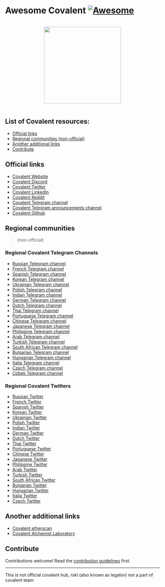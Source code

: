 # Awesome Covalent [![Awesome](https://awesome.re/badge.svg)](https://awesome.re)

<p align="center">
  <br>
  <img width="250" src="https://assets.coingecko.com/coins/images/14168/large/otsLfyFD_400x400.jpg?" >
  <br>
  <br>
</p>

## List of Covalent resources:
- [Official links](#Official-links)
- [Regional communities (non-official)](#Regional-communities)
- [Another additional links](#Another-additional-links)
- [Contribute](#Contribute)


## Official links


- [Covalent Website](https://www.covalenthq.com/)
- [Covalent Discord](http://covalenthq.com/discord)
- [Covalent Twitter](https://twitter.com/Covalent_HQ)
- [Covalent LinkedIn](https://ca.linkedin.com/company/covalenthq)
- [Covalent Reddit](https://www.reddit.com/r/CovalentHQ/)
- [Covalent Telegram channel](http://covalenthq.com/telegram)
- [Covalent Telegram announcements channel](https://t.me/covalenthqann)
- [Covalent Github](https://t.me/covalenthqann)


## Regional communities
> (non-official)

### Regional Covalent Telegram Channels

- [Russian Telegram channel](https://t.me/covalent_russia)
- [French Telegram channel](https://t.me/covalent_france)
- [Spanish Telegram channel](https://t.me/covalent_espanol)
- [Korean Telegram channel](https://t.me/covalent_korea)
- [Ukrainian Telegram channel](https://t.me/covalent_ukraine)
- [Polish Telegram channel](https://t.me/covalent_poland)
- [Indian Telegram channel](https://t.me/covalent_india)
- [German Telegram channel](https://t.me/covalent_german)
- [Dutch Telegram channel](https://t.me/covalent_netherlands)
- [Thai Telegram channel](https://t.me/covalent_thailand)
- [Portuguese Telegram channel](https://t.me/covalent_portugal)
- [Chinese Telegram channel](https://t.me/covalent_china)
- [Japanese Telegram channel](https://t.me/covalent_japan)
- [Philippine Telegram channel](https://t.me/covalent_philippines)
- [Arab Telegram channel](https://t.me/covalent_arabic)
- [Turkish Telegram channel](https://t.me/covalent_turkey)
- [South African Telegram channel](https://t.me/covalent_southafrica)
- [Bulgarian Telegram channel](https://t.me/covalent_bulgaria)
- [Hungarian Telegram channel](https://t.me/covalent_hungary)
- [Italia Telegram channel](https://t.me/covalent_italia)
- [Czech Telegram channel](https://t.me/covalent_czechrepublic)
- [Uzbek Telegram channel](https://t.me/covalent_uzbekistan)

### Regional Covalent Twitters

- [Russian Twitter](https://twitter.com/covalentrussia)
- [French Twitter](https://twitter.com/covalentfrance)
- [Spanish Twitter](https://twitter.com/covalentespanol)
- [Korean Twitter](https://twitter.com/covalentkorea)
- [Ukrainian Twitter](https://twitter.com/covalentukraine)
- [Polish Twitter](https://twitter.com/covalentpoland)
- [Indian Twitter](https://twitter.com/covalentindia)
- [German Twitter](https://twitter.com/covalentgerman)
- [Dutch Twitter](https://twitter.com/covalentnl)
- [Thai Twitter](https://twitter.com/covalentth)
- [Portuguese Twitter](https://twitter.com/covalentpl)
- [Chinese Twitter](https://twitter.com/covalentchina)
- [Japanese Twitter](https://twitter.com/covalentjapan)
- [Philippine Twitter](https://twitter.com/covalentph)
- [Arab Twitter](https://twitter.com/covalentarabic)
- [Turkish Twitter](https://twitter.com/covalentr)
- [South African Twitter](https://twitter.com/covalentsa)
- [Bulgarian Twitter](https://twitter.com/covalentbg)
- [Hungarian Twitter](https://twitter.com/covalenthungary)
- [Italia Twitter](https://twitter.com/covalentitalia)
- [Czech Twitter](https://twitter.com/covalentczechia)


## Another additional links

- [Covalent etherscan](https://etherscan.io/token/0xd53dc349df9c52bc5eb3cf07bf90dfaee768d0e5)
- [Covalent Alchemist Laboratory](https://www.notion.so/The-Covalent-Alchemist-Laboratory-d8f9d300e9ba4982840b84342090cfed)


## Contribute

Contributions welcome! Read the [contribution guidelines](contributing.md) first.

------
This is not official covalent hub, rskl (also known as legalov) not a part of covalent team
